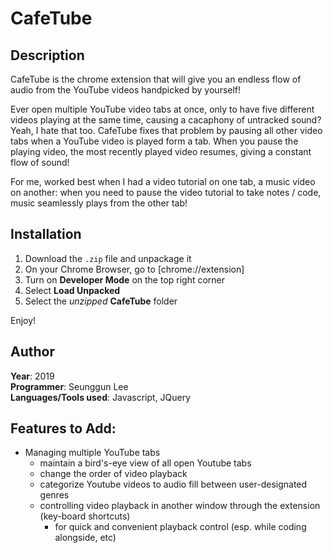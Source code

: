 # CafeTube
## Description
CafeTube is the chrome extension that will give you an endless flow of audio from the YouTube videos handpicked by yourself!

Ever open multiple YouTube video tabs at once, only to have five different videos playing at the same time, causing a cacaphony of untracked sound? Yeah, I hate that too. CafeTube fixes that problem by pausing all other video tabs when a YouTube video is played form a tab. When you pause the playing video, the most recently played video resumes, giving a constant flow of sound!

For me, worked best when I had a video tutorial on one tab, a music video on another: when you need to pause the video tutorial to take notes / code, music seamlessly plays from the other tab!

## Installation
1. Download the `.zip` file and unpackage it
2. On your Chrome Browser, go to [chrome://extension]
3. Turn on **Developer Mode** on the top right corner
4. Select **Load Unpacked**
5. Select the _unzipped_ **CafeTube** folder

Enjoy!

## Author
**Year**: 2019  
**Programmer**: Seunggun Lee  
**Languages/Tools used**: Javascript, JQuery

## Features to Add:
- Managing multiple YouTube tabs
  - maintain a bird's-eye view of all open Youtube tabs
  - change the order of video playback
  - categorize Youtube videos to audio fill between user-designated genres
  - controlling video playback in another window through the extension (key-board shortcuts)
    - for quick and convenient playback control (esp. while coding alongside, etc)